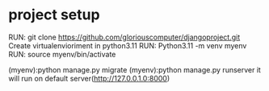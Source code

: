 # project setup
RUN: git clone  https://github.com/gloriouscomputer/djangoproject.git
Create virtualenvioriment in python3.11
RUN: Python3.11 -m venv myenv
RUN: source myenv/bin/activate

(myenv):python manage.py migrate
(myenv):python manage.py runserver
it will run on default server(http://127.0.0.1.0:8000)

